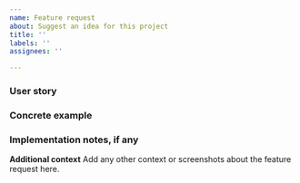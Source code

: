 ```yaml
---
name: Feature request
about: Suggest an idea for this project
title: ''
labels: ''
assignees: ''

---
```


### User story

### Concrete example

### Implementation notes, if any


**Additional context**
Add any other context or screenshots about the feature request here.
